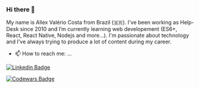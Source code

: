### Hi there 👋

My name is Allex Valério Costa from Brazil (🇧🇷). I've been working as Help-Desk since 2010 and I’m currently learning web developement (ES6+, React, React Native, Nodejs and more...). I'm passionate about technology and I've always trying to produce a lot of content during my career.

- 📫 How to reach me: ...

[![Linkedin Badge](https://img.shields.io/badge/-LinkedIn-blue?style=flat-square&logo=Linkedin&logoColor=white&link=https://www.linkedin.com/in/allexcosta/)](https://www.linkedin.com/in/allexcosta/)

[![Codewars Badge](https://www.codewars.com/users/Lekao/badges/large)](https://www.codewars.com/users/Lekao)
